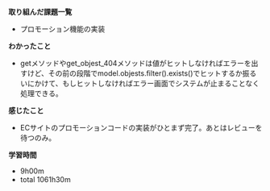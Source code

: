 **取り組んだ課題一覧**
* プロモーション機能の実装

**わかったこと**
* getメソッドやget_objest_404メソッドは値がヒットしなければエラーを出すけど、その前の段階でmodel.objests.filter().exists()でヒットするか振るいにかけて、もしヒットしなければエラー画面でシステムが止まることなく処理できる。

**感じたこと**
* ECサイトのプロモーションコードの実装がひとまず完了。あとはレビューを待つのみ。

**学習時間**
* 9h00m
 * total 1061h30m
